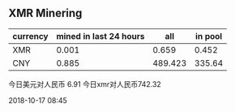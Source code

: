 ## XMR Minering

|currency|mined in last 24 hours|all|in pool|
|---|---|---|---|
|XMR|0.001|0.659|0.452|
|CNY|0.885|489.423|335.64|

今日美元对人民币 6.91	今日xmr对人民币742.32


2018-10-17 08:45